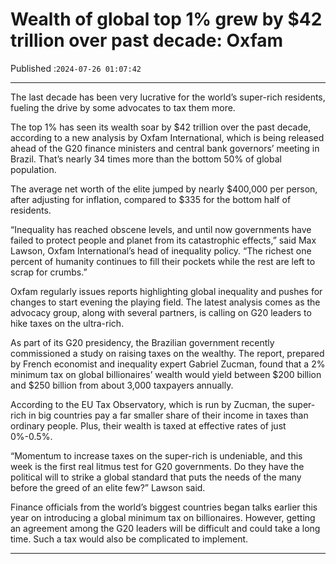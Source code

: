 # Wealth of global top 1% grew by $42 trillion over past decade: Oxfam

Published :`2024-07-26 01:07:42`

---

The last decade has been very lucrative for the world’s super-rich residents, fueling the drive by some advocates to tax them more.

The top 1% has seen its wealth soar by $42 trillion over the past decade, according to a new analysis by Oxfam International, which is being released ahead of the G20 finance ministers and central bank governors’ meeting in Brazil. That’s nearly 34 times more than the bottom 50% of global population.

The average net worth of the elite jumped by nearly $400,000 per person, after adjusting for inflation, compared to $335 for the bottom half of residents.

“Inequality has reached obscene levels, and until now governments have failed to protect people and planet from its catastrophic effects,” said Max Lawson, Oxfam International’s head of inequality policy. “The richest one percent of humanity continues to fill their pockets while the rest are left to scrap for crumbs.”

Oxfam regularly issues reports highlighting global inequality and pushes for changes to start evening the playing field. The latest analysis comes as the advocacy group, along with several partners, is calling on G20 leaders to hike taxes on the ultra-rich.

As part of its G20 presidency, the Brazilian government recently commissioned a study on raising taxes on the wealthy. The report, prepared by French economist and inequality expert Gabriel Zucman, found that a 2% minimum tax on global billionaires’ wealth would yield between $200 billion and $250 billion from about 3,000 taxpayers annually.

According to the EU Tax Observatory, which is run by Zucman, the super-rich in big countries pay a far smaller share of their income in taxes than ordinary people. Plus, their wealth is taxed at effective rates of just 0%-0.5%.

“Momentum to increase taxes on the super-rich is undeniable, and this week is the first real litmus test for G20 governments. Do they have the political will to strike a global standard that puts the needs of the many before the greed of an elite few?” Lawson said.

Finance officials from the world’s biggest countries began talks earlier this year on introducing a global minimum tax on billionaires. However, getting an agreement among the G20 leaders will be difficult and could take a long time. Such a tax would also be complicated to implement.

---

